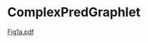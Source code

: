 # ComplexPredGraphlet
[Fig1a.pdf](https://github.com/CMATERJU-BIOINFO/ComplexPredGraphlet/files/11984433/Fig1a.pdf)
